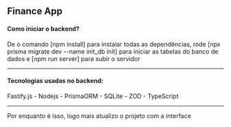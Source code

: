 <h2>Finance App</h2>
<h4>Como iniciar o backend?</h4>
<p>De o comando [npm install] para instalar todas as dependências, rode [npx prisma migrate dev --name init_db init] para iniciar as tabelas do banco de dados e [npm run server] para subir o servidor</p>
<hr >
<h4>Tecnologias usadas no backend:</h4>
<p>Fastify.js - Nodejs - PrismaORM - SQLite - ZOD - TypeScript</p>
<hr >
<p>Por enquanto é isso, logo mais atualizo o projeto com a interface</p>